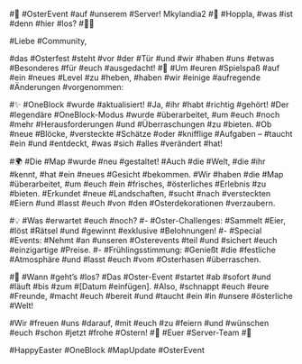 #📢 #OsterEvent #auf #unserem #Server! Mkylandia2 #🎉 #Hoppla, #was #ist #denn #hier #los? #🐰🥚

#Liebe #Community,

#das #Osterfest #steht #vor #der #Tür #und #wir #haben #uns #etwas #Besonderes #für #euch #ausgedacht! #🐣 #Um #euren #Spielspaß #auf #ein #neues #Level #zu #heben, #haben #wir #einige #aufregende #Änderungen #vorgenommen:

#✨ #OneBlock #wurde #aktualisiert!
#Ja, #ihr #habt #richtig #gehört! #Der #legendäre #OneBlock-Modus #wurde #überarbeitet, #um #euch #noch #mehr #Herausforderungen #und #Überraschungen #zu #bieten. #Ob #neue #Blöcke, #versteckte #Schätze #oder #knifflige #Aufgaben – #taucht #ein #und #entdeckt, #was #sich #alles #verändert #hat!

#🌍 #Die #Map #wurde #neu #gestaltet!
#Auch #die #Welt, #die #ihr #kennt, #hat #ein #neues #Gesicht #bekommen. #Wir #haben #die #Map #überarbeitet, #um #euch #ein #frisches, #österliches #Erlebnis #zu #bieten. #Erkundet #neue #Landschaften, #sucht #nach #versteckten #Eiern #und #lasst #euch #von #den #Osterdekorationen #verzaubern.

#💡 #Was #erwartet #euch #noch?
#- #Oster-Challenges: #Sammelt #Eier, #löst #Rätsel #und #gewinnt #exklusive #Belohnungen!
#- #Special #Events: #Nehmt #an #unseren #Osterevents #teil #und #sichert #euch #einzigartige #Preise.
#- #Frühlingsstimmung: #Genießt #die #festliche #Atmosphäre #und #lasst #euch #vom #Osterhasen #überraschen.

#🐰 #Wann #geht’s #los?
#Das #Oster-Event #startet #ab #sofort #und #läuft #bis #zum #[Datum #einfügen]. #Also, #schnappt #euch #eure #Freunde, #macht #euch #bereit #und #taucht #ein #in #unsere #österliche #Welt!

#Wir #freuen #uns #darauf, #mit #euch #zu #feiern #und #wünschen #euch #schon #jetzt #frohe #Ostern! #🥳
#Euer #Server-Team #🐣

#HappyEaster #OneBlock #MapUpdate #OsterEvent

